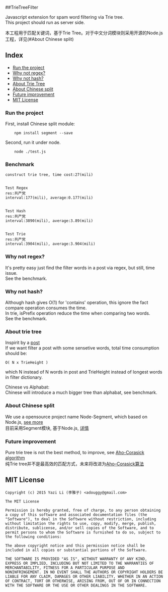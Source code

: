 ##TrieTreeFilter

Javascript extension for spam word filtering via Trie tree.  
This project should run as server side.  

本工程用于匹配关键词，基于Trie Tree。对于中文分词模块则采用开源的Node.js工程，详见(#About Chinese split)  

## Index

- [Run the project](#run-the-project)
- [Why not regex?](#why-not-regex)
- [Why not hash?](#why-not-hash)
- [About Trie Tree](#about-trie-tree)
- [About Chinese split](#about-chinese-split)
- [Future improvement](#future-improvement)
- [MIT License](#mit-license)

### Run the project
First, install Chinese split module:
```shell   
	npm install segment --save  
```
Second, run it under node.
```shell  
	node ./test.js
```

### Benchmark
```
construct trie tree, time cost:27(mili)


Test Regex
res:共产党
interval:177(mili), average:0.177(mili)


Test Hash
res:共产党
interval:3890(mili), average:3.89(mili)


Test Trie
res:共产党
interval:3904(mili), average:3.904(mili)
```

### Why not regex?
It's pretty easy just find the filter words in a post via regex, but still, time issue.  
See the benchmark.

### Why not hash?
Although hash gives O(1) for 'contains' operation, this ignore the fact compare operation consumes the time.  
In trie, isPrefix operation reduce the time when comparing two words.  
See the benchmark.

### About trie tree
Inspirit by a [post](http://notdennisbyrne.blogspot.com/2008/12/javascript-trie-implementation.html)  
If we want filter a post with some sensetive words, total time consumption should be:  
```
O( N x TrieHeight )
```
which N instead of N words in post and TrieHeight instead of longest words in filter dictionary.  
  
Chinese vs Alphabat:  
Chinese will introduce a much bigger tree than alphabat, see benchmark.

### About Chinese split
We use a opensource project name Node-Segment, which based on Node.js, [see more](https://github.com/leizongmin/node-segment)  
目前采用Segment模块, 基于Node.js, [详情](https://github.com/leizongmin/node-segment)

### Future improvement
Pure trie tree is not the best method, to improve, see [Aho-Corasick algorithm](https://en.wikipedia.org/wiki/Aho%E2%80%93Corasick_algorithm)  
纯Trie tree并不是最高效的匹配方式，未来将改进为[Aho–Corasick算法](https://en.wikipedia.org/wiki/Aho%E2%80%93Corasick_algorithm)


## MIT License

```
Copyright (c) 2015 Yazi Li (李雅子) <adouggy@gmail.com>

The MIT License

Permission is hereby granted, free of charge, to any person obtaining
a copy of this software and associated documentation files (the
"Software"), to deal in the Software without restriction, including
without limitation the rights to use, copy, modify, merge, publish,
distribute, sublicense, and/or sell copies of the Software, and to
permit persons to whom the Software is furnished to do so, subject to
the following conditions:

The above copyright notice and this permission notice shall be
included in all copies or substantial portions of the Software.

THE SOFTWARE IS PROVIDED "AS IS", WITHOUT WARRANTY OF ANY KIND,
EXPRESS OR IMPLIED, INCLUDING BUT NOT LIMITED TO THE WARRANTIES OF
MERCHANTABILITY, FITNESS FOR A PARTICULAR PURPOSE AND
NONINFRINGEMENT. IN NO EVENT SHALL THE AUTHORS OR COPYRIGHT HOLDERS BE
LIABLE FOR ANY CLAIM, DAMAGES OR OTHER LIABILITY, WHETHER IN AN ACTION
OF CONTRACT, TORT OR OTHERWISE, ARISING FROM, OUT OF OR IN CONNECTION
WITH THE SOFTWARE OR THE USE OR OTHER DEALINGS IN THE SOFTWARE.
```